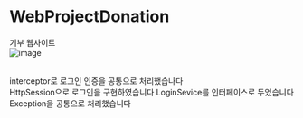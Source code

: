 # WebProjectDonation

기부 웹사이트
</br>
![image](https://github.com/whdcks2252/WebProjectDonation/assets/66254633/c546ea41-cb83-41e3-ad78-7070d5b24701)

</br>
interceptor로 로그인 인증을 공통으로 처리했습나다

</br>
HttpSession으로 로그인을 구현하였습니다 LoginSevice를 인터페이스로 두었습니다

</br>
Exception을 공통으로 처리했습니다
